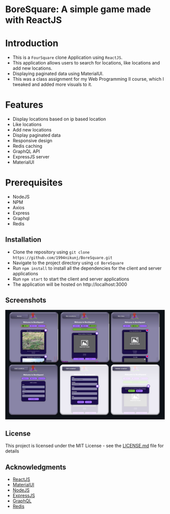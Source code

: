 BoreSquare: A simple game made with ReactJS
=========================================

# Introduction
- This is a `FourSquare` clone Application using `ReactJS`.
- This application allows users to search for locations, like locations and add new locations.
- Displaying paginated data using MaterialUI.
- This was a class assignment for my Web Programming II course, which I tweaked and added more visuals to it.

# Features
- Display locations based on ip based location 
- Like locations
- Add new locations
- Display paginated data
- Responsive design
- Redis caching
- GraphQL API
- ExpressJS server
- MaterialUI

# Prerequisites

* NodeJS
* NPM
* Axios
* Express
* Graphql
* Redis

## Installation

- Clone the repository using `git clone https://github.com/1994nikunj/BoreSquare.git`
- Navigate to the project directory using `cd BoreSquare`
- Run `npm install` to install all the dependencies for the client and server applications
- Run `npm start` to start the client and server applications
- The application will be hosted on http://localhost:3000

## Screenshots
![screenshots.png](reademe_assets%2Fscreenshots.png)

## License
This project is licensed under the MIT License - see the [LICENSE.md](LICENSE.md) file for details

## Acknowledgments
* [ReactJS](https://reactjs.org/)
* [MaterialUI](https://material-ui.com/)
* [NodeJS](https://nodejs.org/en/)
* [ExpressJS](https://expressjs.com/)
* [GraphQL](https://graphql.org/)
* [Redis](https://redis.io/)
